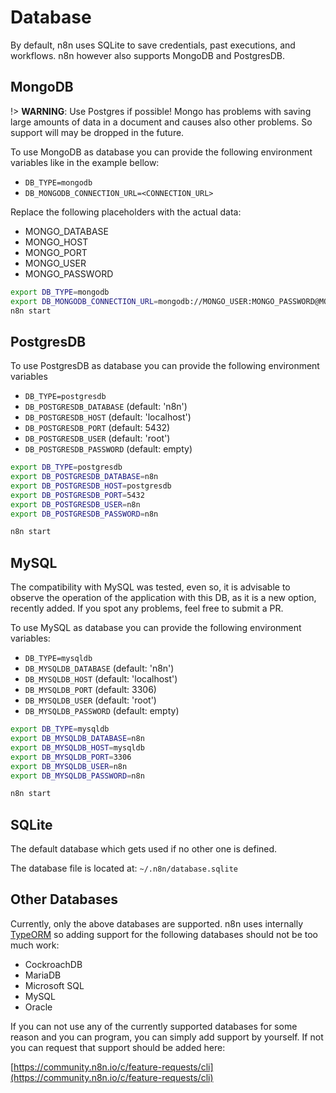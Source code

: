 # Database

By default, n8n uses SQLite to save credentials, past executions, and workflows.
n8n however also supports MongoDB and PostgresDB.


## MongoDB

!> **WARNING**: Use Postgres if possible! Mongo has problems with saving large
   amounts of data in a document and causes also other problems. So support will
   may be dropped in the future.

To use MongoDB as database you can provide the following environment variables like
in the example bellow:
 - `DB_TYPE=mongodb`
 - `DB_MONGODB_CONNECTION_URL=<CONNECTION_URL>`

Replace the following placeholders with the actual data:
 - MONGO_DATABASE
 - MONGO_HOST
 - MONGO_PORT
 - MONGO_USER
 - MONGO_PASSWORD

```bash
export DB_TYPE=mongodb
export DB_MONGODB_CONNECTION_URL=mongodb://MONGO_USER:MONGO_PASSWORD@MONGO_HOST:MONGO_PORT/MONGO_DATABASE
n8n start
```


## PostgresDB

To use PostgresDB as database you can provide the following environment variables
 - `DB_TYPE=postgresdb`
 - `DB_POSTGRESDB_DATABASE` (default: 'n8n')
 - `DB_POSTGRESDB_HOST` (default: 'localhost')
 - `DB_POSTGRESDB_PORT` (default: 5432)
 - `DB_POSTGRESDB_USER` (default: 'root')
 - `DB_POSTGRESDB_PASSWORD` (default: empty)


```bash
export DB_TYPE=postgresdb
export DB_POSTGRESDB_DATABASE=n8n
export DB_POSTGRESDB_HOST=postgresdb
export DB_POSTGRESDB_PORT=5432
export DB_POSTGRESDB_USER=n8n
export DB_POSTGRESDB_PASSWORD=n8n

n8n start
```

## MySQL

The compatibility with MySQL was tested, even so, it is advisable to observe the operation of the application with this DB, as it is a new option, recently added. If you spot any problems, feel free to submit a PR.

To use MySQL as database you can provide the following environment variables:
 - `DB_TYPE=mysqldb`
 - `DB_MYSQLDB_DATABASE` (default: 'n8n')
 - `DB_MYSQLDB_HOST` (default: 'localhost')
 - `DB_MYSQLDB_PORT` (default: 3306)
 - `DB_MYSQLDB_USER` (default: 'root')
 - `DB_MYSQLDB_PASSWORD` (default: empty)


```bash
export DB_TYPE=mysqldb
export DB_MYSQLDB_DATABASE=n8n
export DB_MYSQLDB_HOST=mysqldb
export DB_MYSQLDB_PORT=3306
export DB_MYSQLDB_USER=n8n
export DB_MYSQLDB_PASSWORD=n8n

n8n start
```

## SQLite

The default database which gets used if no other one is defined.

The database file is located at:
`~/.n8n/database.sqlite`


## Other Databases

Currently, only the above databases are supported. n8n uses internally
[TypeORM](https://typeorm.io) so adding support for the following databases
should not be too much work:

 - CockroachDB
 - MariaDB
 - Microsoft SQL
 - MySQL
 - Oracle

If you can not use any of the currently supported databases for some reason and
you can program, you can simply add support by yourself. If not you can request
that support should be added here:

[https://community.n8n.io/c/feature-requests/cli](https://community.n8n.io/c/feature-requests/cli)
